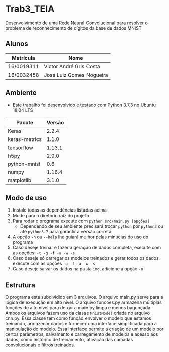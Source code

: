 # Trab3_TEIA
Desenvolvimento de uma Rede Neural Convolucional para resolver o problema de reconhecimento de dígitos da base de dados MNIST

## Alunos

Matrícula  | Nome
-----------|-------------------------
16/0019311 | Victor André Gris Costa
16/0032458 | José Luiz Gomes Nogueira

## Ambiente

* Este trabalho foi desenvolvido e testado com Python 3.7.3 no Ubuntu 18.04 LTS

Pacote        | Versão
--------------|---------
Keras         | 2.2.4
keras-metrics | 1.1.0
tensorflow    | 1.13.1
h5py          | 2.9.0
python-mnist  | 0.6
numpy         | 1.16.4
matplotlib    | 3.1.0

## Modo de uso

1. Instale todas as dependências listadas acima
2. Mude para o diretório raiz do projeto
3. Para rodar o programa execute com `python src/main.py [opções]`
    * Dependendo de seu ambiente precisará trocar `python` por `python3` ou até `python3.7` para garantir a versão correta
4. A opção `-h` ou `--help` lhe guiará melhor pelas minúcias do uso do programa
5. Caso deseje treinar e fazer a geração de dados completa, execute com as opções: `-t -g -f -a -w -s`
6. Caso deseje só carregar os modelos treinados e gerar todos os dados, execute com as opções `-g -f -a -w -s`
7. Caso deseje salvar os dados na pasta `img`, adicione a opção `-o`

## Estrutura

O programa está subdividido em 3 arquivos. O arquivo main.py serve para a lógica de execução em alto nível.
O arquivo funcoes.py armazena múltiplas funções de alto nível para deixar a main.py limpa e menos bagunçada.
Ambos os arquivos fazem uso da classe `MnistModel` criada no arquivo cnn.py. Essa classe tem como função
envolver o modelo que estamos treinando, armazenar dados e fornecer uma interface simplificada para a manipulação
do modelo. Essa interface permite a criação de um modelo por certos parâmetros, salvamento e carregamento de modelos
e acesso aos dados, como histórico de treinamento, ativação das camadas convolucionais e filtros treinados.
